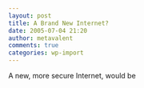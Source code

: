 ```yaml
---
layout: post
title: A Brand New Internet?
date: 2005-07-04 21:20
author: metavalent
comments: true
categories: wp-import
---
```

A new, more secure Internet, would be <a href="http://www.eweek.com/article2/0,1759,1833932,00.asp?kc=EWRSS03129TX1K0000614"></a>
